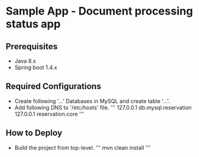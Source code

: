 # Sample App - Document processing status app
## Prerequisites  
* Java 8.x
* Spring boot 1.4.x
## Required Configurations  
* Create following '...' Databases in MySQL and create table '...'.
* Add following DNS to '/etc/hosts' file.
'''
  127.0.0.1   db.mysql.reservation  
  127.0.0.1   reservation.core
'''
## How to Deploy  
* Build the project from top-level.
'''
  mvn clean install
'''
